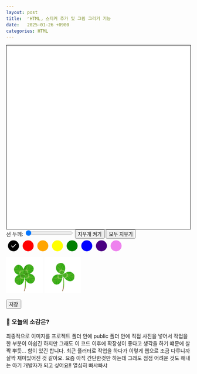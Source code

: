```yaml
---
layout: post
title:  ⌜HTML⌟ 스티커 추가 및 그림 그리기 기능
date:   2025-01-26 +0900
categories: HTML
---
```

<style>
    #drawing-canvas {
        border: 1px solid black;
        background-color: white;
        display: block;
        /* margin: 20px auto; */
    }

     /*  color-picker  */
    .color-picker {
        display: flex;
        margin-bottom: 10px;
    }

    .color-button {
        position: relative;
        width: 30px;
        height: 30px;
        border-radius: 50%;
        margin: 5px;
        cursor: pointer;
        display: flex;
        align-items: center;
        justify-content: center;
    }

    .color-button span {
        display: none;
        color: white;
        font-size: 20px;
    }

    .color-button.selected span {
        display: block;
    }

    .black { background-color: black; color: white; }
    .red { background-color: red; }
    .orange { background-color: orange; }
    .yellow { background-color: yellow; }
    .green { background-color: green; }
    .blue { background-color: blue; }
    .indigo { background-color: indigo; }
    .violet { background-color: violet; }


    .sticker-container {
        width: 50%;
        height: 30%
    }

    .sticker {
        width: 100px;
        height: 100px;
    }
</style>
<div class="canvas-container">
    <canvas id="background-canvas" width="500" height="500"></canvas>
    <canvas id="drawing-canvas" width="500" height="500"></canvas>
</div>

<div class="controls">
    <label for="line-width">선 두께: </label>
    <input type="range" id="line-width" min="1" max="10" value="1">
    <button id="eraser">지우개 켜기</button>
    <button id="allclear">모두 지우기</button>
</div>
        
<div class="color-picker">
    <div class="color-button black selected" data-color="black"><span>&#10003;</span></div>
    <div class="color-button red" data-color="red"><span>&#10003;</span></div>
    <div class="color-button orange" data-color="orange"><span>&#10003;</span></div>
    <div class="color-button yellow" data-color="yellow"><span>&#10003;</span></div>
    <div class="color-button green" data-color="green"><span>&#10003;</span></div>
    <div class="color-button blue" data-color="blue"><span>&#10003;</span></div>
    <div class="color-button indigo" data-color="indigo"><span>&#10003;</span></div>
    <div class="color-button violet" data-color="violet"><span>&#10003;</span></div>
</div>

<div class=sticker-container>
    <img class="sticker" src="https://github.com/201960003/study_blog/blob/main/img/post25/four_leaf_clover.png?raw=true">
    <img class="sticker" src="https://github.com/201960003/study_blog/blob/main/img/post25/three_leaf_clover.png?raw=true">
</div>
        
<button id="save" onclick="saveCanvas()">저장</button>

<script>
    // canvas part
    var drawingCanvas = document.getElementById("drawing-canvas"); // 선 그리기 canvas
    var stickerBoard = document.getElementById("background-canvas"); // 스티커 그리기 canvas
    var drawingContext = drawingCanvas.getContext("2d"); // drawingCanvas의 context
    var backgroundContext = stickerBoard.getContext("2d"); // backgroundCanvas의 context

    function saveCanvas() {
        var compositeCanvas = document.createElement('canvas'); // 그림 + 선 캠퍼스 합치기 위한 canvas 생성
        compositeCanvas.width = backgroundCanvas.width;
        compositeCanvas.height = backgroundCanvas.height;
        var compositeContext = compositeCanvas.getContext('2d'); //  compositeCanvas의 context 생성

        // 배경 캔버스와 드로잉 캔버스를 합침
        compositeContext.drawImage(backgroundCanvas, 0, 0);
        compositeContext.drawImage(drawingCanvas, 0, 0);

        // 합친 캔버스를 이미지로 변환하여 다운로드
        var dataURL = compositeCanvas.toDataURL('image/png');
        var link = document.createElement('a');
        link.href = dataURL;
        link.download = `${getCurrentDateTimeString()}.png`;
        link.click();
    }

    function getCurrentDateTimeString() {
        var today = new Date();
        var year = today.getFullYear();
        var month = String(today.getMonth() + 1).padStart(2, '0');
        var day = String(today.getDate()).padStart(2, '0');
        var hours = String(today.getHours()).padStart(2, '0');
        var minutes = String(today.getMinutes()).padStart(2, '0');
        var seconds = String(today.getSeconds()).padStart(2, '0');

        // Return formatted date and time string
        return `${year}-${month}-${day} ${hours}:${minutes}:${seconds}`;
    }

    // line-controller part
    var lastX = 0; // 마지막 마우스 위치 x 값
    var lastY = 0; // 마지막 마우스 위치 y 값
    var isDrawing = false; // 그리기 상태, false : 안그리기
    var strokeStyle = 'black';  // 기본 선 색상
    var lineWidth = 1; // 기본 선 두께
    var lineCap = "round";  // 기본 선 모양
    var isErasing = false;  // 지우개 모드 여부


    function handleMouseDown(event) {
        // 마우스 클릭했을 때 실행되는 함수
        isDrawing = true;
        [lastX, lastY] = [event.offsetX, event.offsetY];
        // 현재 마우스 위치인 [event.offsetX, event.offsetY] 를 각각 lastX, lastY 에 저장
    };


    function handleMouseMove(event) {
        // 마우스가 canvas 태그내에서 움직였을 때 실행되는 함수
        if (!isDrawing) return;  // isDrawing이 false일 때는 return으로 함수를 종료
        // 마우스가 움직일 때 isDrawing이 true이면 현재 위치를 가져옴
        const currentX = event.offsetX;
        const currentY = event.offsetY;

        drawingContext.lineWidth = lineWidth; // 지정한 선 두께
        drawingContext.strokeStyle = strokeStyle; // 지정한 선 색상
        drawingContext.lineCap = lineCap; // 지정한 선 모양

        drawingContext.beginPath(); // context의 새로운 경로를 시작
        drawingContext.moveTo(lastX, lastY); // 마지막 마우스 위치
        drawingContext.lineTo(currentX, currentY); // moveTo로 지정한 이전 마우스 위치에서 현재 마우스 위치까지 선 그리기


        if (isErasing) {
            drawingContext.globalCompositeOperation = 'destination-out';
            drawingContext.stroke();
            drawingContext.globalCompositeOperation = 'source-over';
        } else {
            drawingContext.stroke();
        }
                
        // drawingContext.closePath(); // context의 경로를 종료

        [lastX, lastY] = [currentX, currentY]; // 현재 위치를 저장
    };

    function handleMouseUp() {
        // 마우스 클릭 해제했을 때 실행되는 함수
        isDrawing = false;
    };

    function handleMouseLeave() {
        // 마우스가 canvas 태그를 벗어났을 때 실행되는 함수
        isDrawing = false;
    };

    // 선 두께 슬라이더 이벤트 리스너
    document.getElementById('line-width').addEventListener('input', function() {
        lineWidth = this.value;
    });

    // 지우개 버튼 클릭 이벤트 리스너
    document.getElementById('eraser').addEventListener('click', function() {
        isErasing = !isErasing;  // 지우개 모드를 토글
        if (isErasing) {
            this.textContent = '지우개 끄기';
            // document.querySelectorAll('.color-button').forEach(btn => btn.classList.remove('selected'));  // 모든 색상 버튼 선택 해제
        } else {
            this.textContent = '지우개 켜기';
        }
    });

    document.querySelectorAll('.color-button').forEach(button => {
        button.addEventListener('click', function() {
            document.querySelectorAll('.color-button').forEach(btn => btn.classList.remove('selected')); // 기존에 체크되었던 색상은 해제
            this.classList.add('selected'); // 선택한건 체크표시 나오게
            strokeStyle = this.getAttribute('data-color'); // data-color 속성값으로 지정한 섹상변경
            isErasing = false;  // 지우개 모드를 해제
        });
    });

    // 마우스 이벤트
    drawingCanvas.addEventListener('mousedown', handleMouseDown);
    drawingCanvas.addEventListener('mousemove', handleMouseMove);
    drawingCanvas.addEventListener('mouseup', handleMouseUp);
    drawingCanvas.addEventListener('mouseleave', handleMouseLeave);

    // 터치 이벤트 리스너 추가
    drawingCanvas.addEventListener('touchstart', ()=>{
        handleMouseDown
        console.log("ddjdjdjdj")
    });
    drawingCanvas.addEventListener('touchmove', handleMouseMove);
    drawingCanvas.addEventListener('touchend', handleMouseUp);
    drawingCanvas.addEventListener('touchcancel',handleMouseLeave);

    document.getElementById('allclear').addEventListener('click', function() {
        drawingContext.clearRect(0, 0, drawingCanvas.width, drawingCanvas.height);
    }); // 모두 지우기

    // 스티커 컨테이너
    const stickers = document.querySelectorAll('.sticker img');
    stickers.forEach(sticker => {
        sticker.addEventListener('click', onClick);
        sticker.addEventListener('touchstart', onClick, { passive: false });
    });

    stickerBoard.addEventListener('dragover', onDragOver);
    stickerBoard.addEventListener('drop', onDrop);
    stickerBoard.addEventListener('touchstart', onTouchStart, { passive: false });
    stickerBoard.addEventListener('touchmove', onTouchMove, { passive: false });
    stickerBoard.addEventListener('touchend', onTouchEnd);

    function onClick(e) {
        e.preventDefault();
        const rect = stickerBoard.getBoundingClientRect();
            const centerX = rect.width / 2;
            const centerY = rect.height / 2;

            draggedSticker = e.target;

            placeSticker(centerX, centerY);
        }

        function onDragOver(e) {
            e.preventDefault();
        }

        function onDrop(e) {
            e.preventDefault();
            const rect = stickerBoard.getBoundingClientRect();
            const x = e.clientX - rect.left;
            const y = e.clientY - rect.top;
            placeSticker(x, y);
        }

        function onTouchMove(e) {
            if (draggedSticker && stickerBoard.contains(draggedSticker)) {
                if (e.touches.length === 2) {
                    e.preventDefault();  // 기본 터치 동작 방지 (줌 등)

                    const currentDistance = getDistance(e.touches[0], e.touches[1]);
                    const currentAngle = getAngle(e.touches[0], e.touches[1]);
                    const scale = currentDistance / initialDistance;
                    draggedSticker.style.transform = `scale(${scale}) rotate(${currentAngle}deg)`;


                } else if (e.touches.length === 1) {
                    // 드래그 처리
                    e.preventDefault();
                    const touch = e.touches[0];
                    const rect = stickerBoard.getBoundingClientRect();
                    const x = touch.clientX - rect.left - 50;
                    const y = touch.clientY - rect.top - 50;

                    if (y > rect.height * 0.6) {
                        showTrashBin(true);
                    } else {
                        showTrashBin(false);
                    }

                    updateStickerPosition(x, y);

                }

            }
        }

        function getDistance(touch1, touch2) {
            const dx = touch1.clientX - touch2.clientX;
            const dy = touch1.clientY - touch2.clientY;
            return Math.sqrt(dx * dx + dy * dy);
        }

        function getAngle(touch1, touch2) {
            const dx = touch1.clientX - touch2.clientX;
            const dy = touch1.clientY - touch2.clientY;
            return Math.atan2(dy, dx) * (180 / Math.PI);
        }

        function updateStickerPosition(x, y) {
            if (!draggedSticker) return;

            const stickerBoardRect = stickerBoard.getBoundingClientRect();
            const stickerWidth = draggedSticker.offsetWidth;
            const stickerHeight = draggedSticker.offsetHeight;

            let newX = Math.max(0, Math.min(x, stickerBoardRect.width));
            let newY = Math.max(0, Math.min(y, stickerBoardRect.height));

            draggedSticker.style.left = `${newX}px`;
            draggedSticker.style.top = `${newY}px`;
        }



        function onTouchEnd(e) {
            e.preventDefault();
            const touch = e.changedTouches[0];
            const rect = stickerBoard.getBoundingClientRect();
            const x = touch.clientX - rect.left;
            const y = touch.clientY - rect.top;

            if (isOverTrashBin(x, y)) {
                deleteSticker(draggedSticker);
            }
            showTrashBin(false);
            draggedSticker = null;
        }



        function placeSticker(x, y) {
            if (!draggedSticker) return;

            const stickerWidth = draggedSticker.offsetWidth;
            const stickerHeight = draggedSticker.offsetHeight;
            const newX = x - stickerWidth / 2;
            const newY = y - stickerHeight / 2;

            const rotation = draggedSticker.dataset.rotation || 0;

            if (draggedSticker.parentElement === stickerBoard) {
                // 이미 스티커보드에 있는 경우 위치만 업데이트
                draggedSticker.style.left = newX + 'px';
                draggedSticker.style.top = newY + 'px';
                draggedSticker.style.transform = `rotate(${rotation}deg)`;
            } else {
                // 스티커보드에 새로 추가할 경우
                const newSticker = document.createElement('img');
                newSticker.src = draggedSticker.src;
                newSticker.style.position = 'absolute';
                newSticker.style.left = newX + 'px';
                newSticker.style.top = newY + 'px';
                newSticker.style.width = "100px";
                newSticker.style.height = "100px";
                newSticker.draggable = true;

                newSticker.addEventListener('dragstart', onDragStart);
                newSticker.addEventListener('touchstart', onTouchStart, { passive: false });

                stickerBoard.appendChild(newSticker);
            }
            draggedSticker = null;
        }

        function onDragStart(e) {
            draggedSticker = e.target;
            e.dataTransfer.setData('text/plain', null);
        }

        function onTouchStart(e) {
            if (e.touches.length === 1) {
                const touch = e.touches[0];
                const target = touch.target;

                if (target.tagName.toLowerCase() === 'img' && stickerBoard.contains(target)) {
                    draggedSticker = target;

                    const rect = draggedSticker.getBoundingClientRect();
                    offsetX = touch.clientX - rect.left;
                    offsetY = touch.clientY - rect.top;
                }
            } else if (e.touches.length === 2) {
                // 두 손가락 터치 - 크기 및 각도 조절 시작
                initialDistance = getDistance(e.touches[0], e.touches[1]);
                initialAngle = getAngle(e.touches[0], e.touches[1]);
            }
        }


        function showTrashBin(show) {
            if (show) {
                trashBin.classList.add('visible');
            } else {
                trashBin.classList.remove('visible');
            }
        }


        function checkForTrashBinHover(x, y) {
            const rect = stickerBoard.getBoundingClientRect();
            const stickerX = x - rect.left;
            const stickerY = y - rect.top;

            if (isOverTrashBin(stickerX, stickerY)) {
                trashBin.style.backgroundColor = 'red';
            } else {
                trashBin.style.backgroundColor = 'gray';
            }
        }

        function isOverTrashBin(x, y) {
            const trashRect = trashBin.getBoundingClientRect();
            const stickerBoardRect = stickerBoard.getBoundingClientRect();

            // Trash bin의 좌표를 스티커 보드 좌표로 변환
            const trashBinLeft = trashRect.left - stickerBoardRect.left;
            const trashBinTop = trashRect.top - stickerBoardRect.top;

            return (
                x >= trashBinLeft &&
                x <= trashBinLeft + trashRect.width &&
                y >= trashBinTop &&
                y <= trashBinTop + trashRect.height
            );
        }



        function deleteSticker(sticker) {
            if (sticker && sticker.parentNode) {
                sticker.parentNode.removeChild(sticker);
            }
        }


</script>


<!-- <br><br> -->

### 🧐 오늘의 소감은?
최종적으로 이미지를 프로젝트 폴더 안에 public 폴더 안에 직접 사진을 넣어서 작업을 한 부분이 아쉽긴 하지만 그래도 이 코드 이후에 확장성이 좋다고 생각을 하기 떄문에 살짝 뿌듯... 함이 있긴 합니다. 최근 플러터로 작업을 하다가 이렇게 웹으르 조금 다루니까 살짝 재미있어진 것 같아요. 요즘 아직 간단한것만 하는데 그래도 점점 어려운 것도 해내는 아기 개발자가 되고 싶어요!! 열심히 빠샤빠샤

<br>